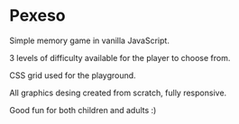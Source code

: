# Pexeso

Simple memory game in vanilla JavaScript.

3 levels of difficulty available for the player to choose from.

CSS grid used for the playground.

All graphics desing created from scratch, fully responsive.

Good fun for both children and adults :)
